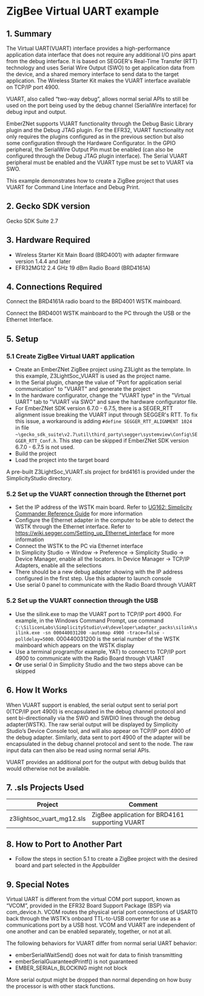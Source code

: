 # ZigBee Virtual UART example #

## 1. Summary ##

The Virtual UART(VUART) interface provides a high-performance application data interface that does not require any additional I/O pins apart from the debug interface. It is based on SEGGER's Real-Time Transfer (RTT) technology and uses Serial Wire Output (SWO) to get application data from the device, and a shared memory interface to send data to the target application. The Wireless Starter Kit makes the VUART interface available on TCP/IP port 4900.

VUART, also called “two-way debug”, allows normal serial APIs to still be used on the port being used by the debug channel (SerialWire interface) for debug input and output.

EmberZNet supports VUART functionality through the Debug Basic Library plugin and the Debug JTAG plugin. For the EFR32, VUART functionality not only requires the plugins configured as in the previous section but also some configuration through the Hardware Configurator. In the GPIO peripheral, the SerialWire Output Pin must be enabled (can also be configured through the Debug JTAG plugin interface). The Serial VUART peripheral must be enabled and the VUART type must be set to VUART via SWO.

This example demonstrates how to create a ZigBee project that uses VUART for Command Line Interface and Debug Print.

## 2. Gecko SDK version ##

Gecko SDK Suite 2.7

## 3. Hardware Required ##

- Wireless Starter Kit Main Board (BRD4001) with adapter firmware version 1.4.4 and later
- EFR32MG12 2.4 GHz 19 dBm Radio Board (BRD4161A)

## 4. Connections Required ##

Connect the BRD4161A radio board to the BRD4001 WSTK mainboard.

Connect the BRD4001 WSTK mainboard to the PC through the USB or the Ethernet Interface.

## 5. Setup ##

### 5.1 Create ZigBee Virtual UART application ###

- Create an EmberZNet ZigBee project using Z3Light as the template. In this example, Z3LightSoc_VUART is used as the project name.
- In the Serial plugin, change the value of "Port for application serial communication" to "VUART" and generate the project
- In the hardware configurator, change the "VUART type" in the "Virtual UART" tab to "VUART via SWO" and save the hardware configurator file.
- For EmberZNet SDK version 6.7.0 - 6.7.5, there is a SEGER_RTT alignment issue breaking the VUART input through SEGGER's RTT. To fix this issue, a workaround is adding `#define SEGGER_RTT_ALIGNMENT 1024` in file `~\gecko_sdk_suite\v2.7\util\third_party\segger\systemview\Config\SEGGER_RTT_Conf.h`. This step can be skipped if EmberZNet SDK version 6.7.0 - 6.7.5 is not used.
- Build the project
- Load the project into the target board

A pre-built Z3LightSoc_VUART.sls project for brd4161 is provided under the SimplicityStudio directory.

### 5.2 Set up the VUART connection through the Ethernet port ###

- Set the IP address of the WSTK main board. Refer to [UG162: Simplicity Commander Reference Guide](https://www.silabs.com/documents/public/user-guides/ug162-simplicity-commander-reference-guide.pdf) for more information
- Configure the Ethernet adapter in the computer to be able to detect the WSTK through the Ethernet interface. Refer to https://wiki.segger.com/Setting_up_Ethernet_interface for more information
- Connect the WSTK to the PC via Ethernet interface
- In Simplicity Studio → Window → Preference → Simplicity Studio → Device Manager, enable all the locators. In Device Manager → TCP/IP Adapters, enable all the selections
- There should be a new debug adapter showing with the IP address configured in the first step. Use this adapter to launch console
- Use serial 0 panel to communicate with the Radio Board through VUART

### 5.2 Set up the VUART connection through the USB ###

- Use the silink.exe to map the VUART port to TCP/IP port 4900. For example, in the Windows Command Prompt, use command `C:\SiliconLabs\SimplicityStudio\v4\developer\adapter_packs\silink\silink.exe -sn 000440031200 -automap 4900 -trace=false -polldelay=5000`. 000440031200 is the serial number of the WSTK mainboard which appears on the WSTK display
- Use a terminal program(for example, YAT) to connect to TCP/IP port 4900 to communicate with the Radio Board through VUART
- **Or** use serial 0 in Simplicity Studio and the two steps above can be skipped

## 6. How It Works ##

When VUART support is enabled, the serial output sent to serial port 0(TCP/IP port 4900) is encapsulated in the debug channel protocol and sent bi-directionally via the SWO and SWDIO lines through the debug adapter(WSTK). The raw serial output will be displayed by Simplicity Studio’s Device Console tool, and will also appear on TCP/IP port 4900 of the debug adapter. Similarly, data sent to port 4900 of the adapter will be encapsulated in the debug channel protocol and sent to the node. The raw input data can then also be read using normal serial APIs.

VUART provides an additional port for the output with debug builds that would otherwise not be available.

## 7. .sls Projects Used ##

Project | Comment
-|-|
z3lightsoc_vuart_mg12.sls | ZigBee application for BRD4161 supporting VUART

## 8. How to Port to Another Part ##

- Follow the steps in section 5.1 to create a ZigBee project with the desired board and part selected in the Appbuilder

## 9. Special Notes ##

Virtual UART is different from the virtual COM port support, known as “VCOM”, provided in the EFR32 Board Support Package (BSP) via com_device.h. VCOM routes the physical serial port connections of USART0 back through the WSTK’s onboard TTL-to-USB converter for use as a communications port by a USB host. VCOM and VUART are independent of one another and can be enabled separately, together, or not at all.

The following behaviors for VUART differ from normal serial UART behavior:

- emberSerialWaitSend() does not wait for data to finish transmitting
- emberSerialGuaranteedPrintf() is not guaranteed
- EMBER_SERIALn_BLOCKING might not block

More serial output might be dropped than normal depending on how busy the processor is with other stack functions.
